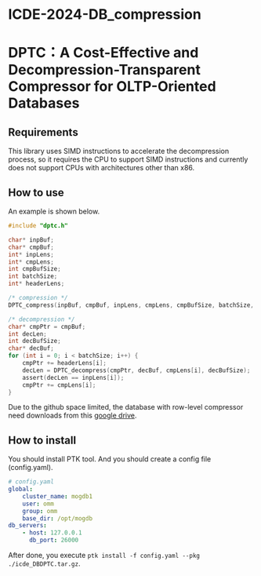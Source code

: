 # ICDE-2024-DB_compression

# DPTC：A Cost-Effective and Decompression-Transparent Compressor for OLTP-Oriented Databases

## Requirements

This library uses SIMD instructions to accelerate the decompression process, so it requires the CPU to support SIMD instructions and currently does not support CPUs with architectures other than x86.

## How to use

An example is shown below.

```C
#include "dptc.h"

char* inpBuf;
char* cmpBuf;
int* inpLens;
int* cmpLens;
int cmpBufSize;
int batchSize;
int* headerLens;

/* compression */
DPTC_compress(inpBuf, cmpBuf, inpLens, cmpLens, cmpBufSize, batchSize, headerLens);

/* decompression */
char* cmpPtr = cmpBuf;
int decLen;
int decBufSize;
char* decBuf;
for (int i = 0; i < batchSize; i++) {
	cmpPtr += headerLens[i];
	decLen = DPTC_decompress(cmpPtr, decBuf, cmpLens[i], decBufSize);
	assert(decLen == inpLens[i]);
	cmpPtr += cmpLens[i];
}
```

Due to the github space limited, the database with row-level compressor need downloads from this [google drive](https://drive.google.com/file/d/1RiZ_o1Emg9D8o0QVmzCmtIMpEPhv_Cyk/view?usp=sharing).


## How to install

You should install PTK tool. And you should create a config file (config.yaml).

```yaml
# config.yaml
global:
    cluster_name: mogdb1
    user: omm
    group: omm
    base_dir: /opt/mogdb
db_servers:
    - host: 127.0.0.1
      db_port: 26000
```

After done, you execute ``ptk install -f config.yaml --pkg ./icde_DBDPTC.tar.gz``.



